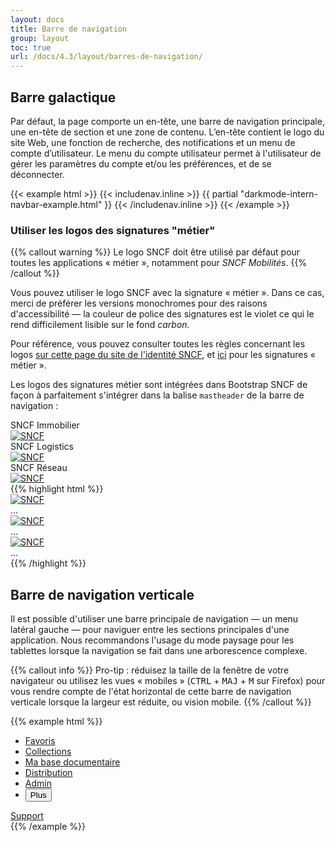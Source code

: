 ```yaml
---
layout: docs
title: Barre de navigation
group: layout
toc: true
url: /docs/4.3/layout/barres-de-navigation/
---
```


## Barre galactique

Par défaut, la page comporte un en-tête, une barre de navigation principale, une en-tête de section et une zone de contenu. L’en-tête contient le logo du site Web, une fonction de recherche, des notifications et un menu de compte d’utilisateur. Le menu du compte utilisateur permet à l'utilisateur de gérer les paramètres du compte et/ou les préférences, et de se déconnecter.

{{< example html >}}
{{< includenav.inline >}}
{{ partial "darkmode-intern-navbar-example.html" }}
{{< /includenav.inline >}}
{{< /example >}}

### Utiliser les logos des signatures "métier"

{{% callout warning %}}
Le logo SNCF doit être utilisé par défaut pour toutes les applications « métier », notamment pour _SNCF Mobilités_.
{{% /callout %}}

Vous pouvez utiliser le logo SNCF avec la signature « métier ». Dans ce cas, merci de préférer les versions monochromes pour des raisons d'accessibilité — la couleur de police des signatures est le violet ce qui le rend difficilement lisible sur le fond _carbon_.

Pour référence, vous pouvez consulter toutes les règles concernant les logos [sur cette page du site de l'identité SNCF](https://www.sncf.com/fr/groupe/marques/sncf/logo-sncf), et [ici](https://www.sncf.com/fr/groupe/marques/sncf/signatures-metiers) pour les signatures « métier ».

Les logos des signatures métier sont intégrées dans Bootstrap SNCF de façon à parfaitement s'intégrer dans la balise `mastheader` de la barre de navigation :

<div class="bd-example">
  <div class="row">
    <div class="col-md-4 col-sm-6 mb-2">
      <label for="mastheader-immobilier">SNCF Immobilier</label>
      <div class="mastheader" id="mastheader-immobilier">
        <div class="mastheader-logo">
          <a href="/docs">
            <img alt="SNCF" src="/assets/img/brand/sncf-immobilier-logo.png" />
          </a>
        </div>
      </div>
    </div>
    <div class="col-md-4 col-sm-6 mb-2">
      <label for="mastheader-logistics">SNCF Logistics</label>
      <div class="mastheader" id="mastheader-logistics">
        <div class="mastheader-logo">
          <a href="/docs">
            <img alt="SNCF" src="/assets/img/brand/sncf-logistics-logo.png" />
          </a>
        </div>
      </div>
    </div>
    <div class="col-md-4 col-sm-6 mb-2">
      <label for="mastheader-reseau">SNCF Réseau</label>
      <div class="mastheader" id="mastheader-reseau">
        <div class="mastheader-logo">
          <a href="/docs">
            <img alt="SNCF" src="/assets/img/brand/sncf-reseau-logo.png" />
          </a>
        </div>
      </div>
    </div>
  </div>
</div>
{{% highlight html %}}
<div class="mastheader">
  <div class="mastheader-logo">
    <a href="/docs">
      <img alt="SNCF" src="/assets/img/brand/sncf-immobilier-logo.png" />
    </a>
  </div>
  ...
</div>

<div class="mastheader">
  <div class="mastheader-logo">
    <a href="/docs">
      <img alt="SNCF" src="/assets/img/brand/sncf-logistics-logo.png" />
    </a>
  </div>
  ...
</div>

<div class="mastheader">
  <div class="mastheader-logo">
    <a href="/docs">
      <img alt="SNCF" src="/assets/img/brand/sncf-reseau-logo.png" />
    </a>
  </div>
  ...
</div>
{{% /highlight %}}

## Barre de navigation verticale

Il est possible d'utiliser une barre principale de navigation — un menu latéral gauche — pour naviguer entre les sections principales d'une application. Nous recommandons l'usage du mode paysage pour les tablettes lorsque la navigation se fait dans une arborescence complexe.

{{% callout info %}}
Pro-tip : réduisez la taille de la fenêtre de votre navigateur ou utilisez les vues « mobiles » (<kbd>CTRL</kbd> + <kbd>MAJ</kbd> + <kbd>M</kbd> sur Firefox) pour vous rendre compte de l'état horizontal de cette barre de navigation verticale lorsque la largeur est réduite, ou vision mobile.
{{% /callout %}}

{{% example html %}}
<nav role="navigation" class="mastnav">
  <ul class="mastnav-top">
    <li>
      <a href="#" class="mastnav-item active">
        <i class="icons-bookmark icons-size-1x5" aria-hidden="true"></i>
        <span class="font-weight-medium">Favoris</span>
      </a>
    </li>
    <li>
      <a href="#" class="mastnav-item">
        <i class="icons-file icons-size-1x5" aria-hidden="true"></i>
        <span class="font-weight-medium">Collections</span>
      </a>
    </li>
    <li>
      <a href="#" class="mastnav-item">
        <i class="icons-document icons-size-1x5" aria-hidden="true"></i>
        <span class="font-weight-medium">Ma base documentaire</span>
      </a>
    </li>
    <li>
      <a href="#" class="mastnav-item">
        <i class="icons-distribution icons-size-1x5" aria-hidden="true"></i>
        <span class="font-weight-medium">Distribution</span>
      </a>
    </li>
    <li class="d-none d-lg-flex">
      <a href="#" class="mastnav-item">
        <i class="icons-admin icons-size-1x5" aria-hidden="true"></i>
        <span class="font-weight-medium">Admin</span>
      </a>
    </li>
    <li class="d-lg-none">
      <button type="button" class="mastnav-item options-menu-btn" data-component="state" data-state="active, active" data-behaviour="toggle, toggle" data-target=".options-menu-btn, .options-menu">
        <i class="icons-options icons-size-1x5" aria-hidden="true"></i>
        <span class="font-weight-medium">Plus</span>
      </button>
    </li>
  </ul>
  <div class="mastnav-bottom d-none d-lg-block">
    <a href="#" class="mastnav-item mastnav-item-horizontal">
      <i class="icons-support icons-size-1x5" aria-hidden="true"></i>
      <span class="font-weight-medium">Support</span>
    </a>
  </div>
</nav>
{{% /example %}}
